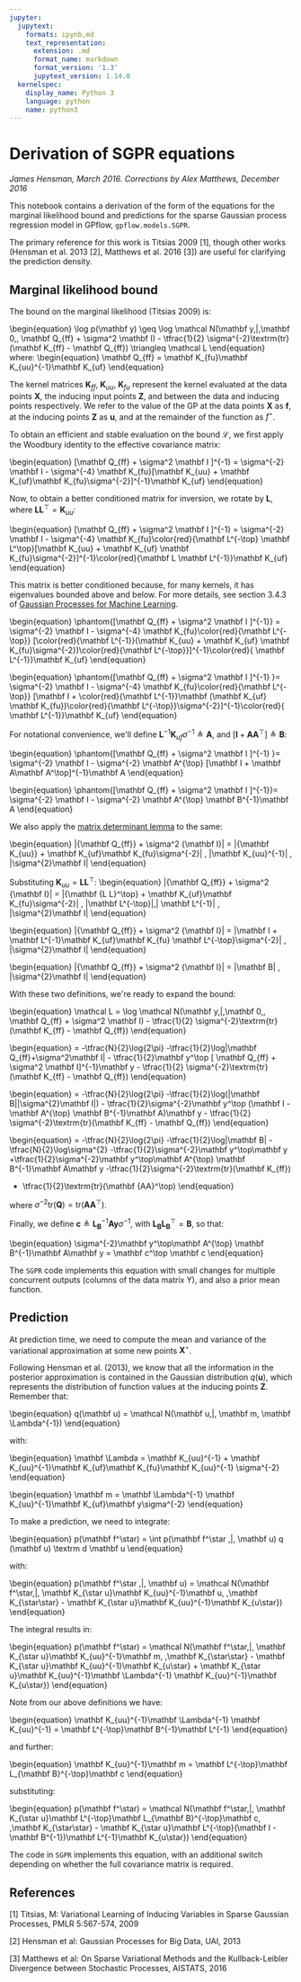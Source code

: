 ```yaml
---
jupyter:
  jupytext:
    formats: ipynb,md
    text_representation:
      extension: .md
      format_name: markdown
      format_version: '1.3'
      jupytext_version: 1.14.0
  kernelspec:
    display_name: Python 3
    language: python
    name: python3
---
```


# Derivation of SGPR equations

*James Hensman, March 2016. Corrections by Alex Matthews, December 2016*

This notebook contains a derivation of the form of the equations for the marginal likelihood bound and predictions for the sparse Gaussian process regression model in GPflow, `gpflow.models.SGPR`.

The primary reference for this work is Titsias 2009 [1], though other works (Hensman et al. 2013 [2], Matthews et al. 2016 [3]) are useful for clarifying the prediction density.

<!-- #region -->
## Marginal likelihood bound
The bound on the marginal likelihood (Titsias 2009) is:

\begin{equation}
\log p(\mathbf y) \geq \log \mathcal N(\mathbf y\,|\,\mathbf 0,\, \mathbf Q_{ff} + \sigma^2 \mathbf I) - \tfrac{1}{2} \sigma^{-2}\textrm{tr}(\mathbf K_{ff} - \mathbf Q_{ff}) \triangleq \mathcal L
\end{equation}
where:
\begin{equation}
\mathbf Q_{ff} = \mathbf K_{fu}\mathbf K_{uu}^{-1}\mathbf K_{uf}
\end{equation}


The kernel matrices $\mathbf K_{ff}$, $\mathbf K_{uu}$, $\mathbf K_{fu}$ represent the kernel evaluated at the data points $\mathbf X$, the inducing input points $\mathbf Z$, and between the data and inducing points respectively. We refer to the value of the GP at the data points $\mathbf X$ as $\mathbf f$, at the inducing points $\mathbf Z$ as $\mathbf u$, and at the remainder of the function as $f^\star$.

To obtain an efficient and stable evaluation on the bound $\mathcal L$, we first apply the Woodbury identity to the effective covariance matrix:

\begin{equation}
[\mathbf Q_{ff} + \sigma^2 \mathbf I ]^{-1} = \sigma^{-2} \mathbf I - \sigma^{-4} \mathbf K_{fu}[\mathbf K_{uu} + \mathbf K_{uf}\mathbf K_{fu}\sigma^{-2}]^{-1}\mathbf K_{uf}
\end{equation}

Now, to obtain a better conditioned matrix for inversion, we rotate by $\mathbf L$, where $\mathbf L\mathbf L^\top = \mathbf K_{uu}$:

\begin{equation}
[\mathbf Q_{ff} + \sigma^2 \mathbf I ]^{-1} = \sigma^{-2} \mathbf I - \sigma^{-4} \mathbf K_{fu}\color{red}{\mathbf L^{-\top} \mathbf L^\top}[\mathbf K_{uu} + \mathbf K_{uf} \mathbf K_{fu}\sigma^{-2}]^{-1}\color{red}{\mathbf L \mathbf L^{-1}}\mathbf K_{uf}
\end{equation}

This matrix is better conditioned because, for many kernels, it has eigenvalues bounded above and below. For more details, see section 3.4.3 of [Gaussian Processes for Machine Learning](http://www.gaussianprocess.org/gpml/chapters/RW.pdf).

\begin{equation}
\phantom{[\mathbf Q_{ff} + \sigma^2 \mathbf I ]^{-1}} = \sigma^{-2} \mathbf I - \sigma^{-4} \mathbf K_{fu}\color{red}{\mathbf L^{-\top}} [\color{red}{\mathbf L^{-1}}(\mathbf K_{uu} + \mathbf K_{uf} \mathbf K_{fu}\sigma^{-2})\color{red}{\mathbf L^{-\top}}]^{-1}\color{red}{ \mathbf L^{-1}}\mathbf K_{uf}
\end{equation}

\begin{equation}
\phantom{[\mathbf Q_{ff} + \sigma^2 \mathbf I ]^{-1} }= \sigma^{-2} \mathbf I - \sigma^{-4} \mathbf K_{fu}\color{red}{\mathbf L^{-\top}} [\mathbf I + \color{red}{\mathbf L^{-1}}\mathbf (\mathbf K_{uf} \mathbf K_{fu})\color{red}{\mathbf L^{-\top}}\sigma^{-2}]^{-1}\color{red}{ \mathbf L^{-1}}\mathbf K_{uf}
\end{equation}

For notational convenience, we'll define $\mathbf L^{-1}\mathbf K_{uf}\sigma^{-1} \triangleq \mathbf A$, and  $[\mathbf I + \mathbf A\mathbf A^\top]\triangleq \mathbf B$:

\begin{equation}
\phantom{[\mathbf Q_{ff} + \sigma^2 \mathbf I ]^{-1} }= \sigma^{-2} \mathbf I - \sigma^{-2} \mathbf A^{\top} [\mathbf I + \mathbf A\mathbf A^\top]^{-1}\mathbf A
\end{equation}

\begin{equation}
\phantom{[\mathbf Q_{ff} + \sigma^2 \mathbf I ]^{-1}}= \sigma^{-2} \mathbf I - \sigma^{-2} \mathbf A^{\top} \mathbf B^{-1}\mathbf A
\end{equation}

We also apply the [matrix determinant lemma](https://en.wikipedia.org/wiki/Matrix_determinant_lemma) to the same:

\begin{equation}
|{\mathbf Q_{ff}} + \sigma^2 {\mathbf I}| = |{\mathbf K_{uu}} +
\mathbf K_{uf}\mathbf K_{fu}\sigma^{-2}| \, |\mathbf K_{uu}^{-1}| \, |\sigma^{2}\mathbf I|
\end{equation}

Substituting $\mathbf K_{uu} = {\mathbf {L L}^\top}$:
\begin{equation}
|{\mathbf Q_{ff}} + \sigma^2 {\mathbf I}| = |{\mathbf {L L}^\top} +
\mathbf K_{uf}\mathbf K_{fu}\sigma^{-2}| \, |\mathbf L^{-\top}|\,| \mathbf L^{-1}| \, |\sigma^{2}\mathbf I|
\end{equation}

\begin{equation}
|{\mathbf Q_{ff}} + \sigma^2 {\mathbf I}| = |\mathbf I +
\mathbf L^{-1}\mathbf K_{uf}\mathbf K_{fu} \mathbf L^{-\top}\sigma^{-2}| \, |\sigma^{2}\mathbf I|
\end{equation}

\begin{equation}
|{\mathbf Q_{ff}} + \sigma^2 {\mathbf I}| = |\mathbf B| \, |\sigma^{2}\mathbf I|
\end{equation}

With these two definitions, we're ready to expand the bound:

\begin{equation}
\mathcal L = \log \mathcal N(\mathbf y\,|\,\mathbf 0,\, \mathbf Q_{ff} + \sigma^2 \mathbf I) - \tfrac{1}{2} \sigma^{-2}\textrm{tr}(\mathbf K_{ff} - \mathbf Q_{ff})
\end{equation}

\begin{equation}
= -\tfrac{N}{2}\log{2\pi} -\tfrac{1}{2}\log|\mathbf Q_{ff}+\sigma^2\mathbf I| - \tfrac{1}{2}\mathbf y^\top [ \mathbf Q_{ff} + \sigma^2 \mathbf I]^{-1}\mathbf y - \tfrac{1}{2} \sigma^{-2}\textrm{tr}(\mathbf K_{ff} - \mathbf Q_{ff})
\end{equation}

\begin{equation}
= -\tfrac{N}{2}\log{2\pi} -\tfrac{1}{2}\log(|\mathbf B||\sigma^{2}\mathbf I|)  - \tfrac{1}{2}\sigma^{-2}\mathbf y^\top (\mathbf I - \mathbf A^{\top} \mathbf B^{-1}\mathbf A)\mathbf y - \tfrac{1}{2} \sigma^{-2}\textrm{tr}(\mathbf K_{ff} - \mathbf Q_{ff})
\end{equation}

\begin{equation}
= -\tfrac{N}{2}\log{2\pi}
-\tfrac{1}{2}\log|\mathbf B|
-\tfrac{N}{2}\log\sigma^{2}
-\tfrac{1}{2}\sigma^{-2}\mathbf y^\top\mathbf y
+\tfrac{1}{2}\sigma^{-2}\mathbf y^\top\mathbf A^{\top} \mathbf B^{-1}\mathbf A\mathbf y
-\tfrac{1}{2}\sigma^{-2}\textrm{tr}(\mathbf K_{ff})
+ \tfrac{1}{2}\textrm{tr}(\mathbf {AA}^\top)
\end{equation}

where $\sigma^{-2}\textrm{tr}(\mathbf Q) = \textrm{tr}(\mathbf {AA}^\top)$.

Finally, we define $\mathbf c \triangleq \mathbf L_{\mathbf B}^{-1}\mathbf A\mathbf y \sigma^{-1}$, with $\mathbf {L_BL_B}^\top = \mathbf B$, so that:

\begin{equation}
\sigma^{-2}\mathbf y^\top\mathbf A^{\top} \mathbf B^{-1}\mathbf A\mathbf y =
\mathbf c^\top \mathbf c
\end{equation}

The `SGPR` code implements this equation with small changes for multiple concurrent outputs (columns of the data matrix Y), and also a prior mean function.

<!-- #endregion -->

## Prediction
At prediction time, we need to compute the mean and variance of the variational approximation at some new points $\mathbf X^\star$.

Following Hensman et al. (2013), we know that all the information in the posterior approximation is contained in the Gaussian distribution $q(\mathbf u)$, which represents the distribution of function values at the inducing points $\mathbf Z$. Remember that:

\begin{equation}
q(\mathbf u) = \mathcal N(\mathbf u\,|\,  \mathbf m, \mathbf \Lambda^{-1})
\end{equation}

with:

\begin{equation}
\mathbf \Lambda = \mathbf K_{uu}^{-1} + \mathbf K_{uu}^{-1}\mathbf K_{uf}\mathbf K_{fu}\mathbf K_{uu}^{-1} \sigma^{-2}
\end{equation}

\begin{equation}
\mathbf m = \mathbf \Lambda^{-1} \mathbf K_{uu}^{-1}\mathbf K_{uf}\mathbf y\sigma^{-2}
\end{equation}

To make a prediction, we need to integrate:

\begin{equation}
p(\mathbf f^\star) = \int p(\mathbf f^\star \,|\, \mathbf u) q (\mathbf u) \textrm d \mathbf u
\end{equation}

with:

\begin{equation}
p(\mathbf f^\star \,|\, \mathbf u) = \mathcal N(\mathbf f^\star\,|\, \mathbf K_{\star u}\mathbf K_{uu}^{-1}\mathbf u, \,\mathbf K_{\star\star} - \mathbf K_{\star u}\mathbf K_{uu}^{-1}\mathbf K_{u\star})
\end{equation}

The integral results in:

\begin{equation}
p(\mathbf f^\star) = \mathcal N(\mathbf f^\star\,|\, \mathbf K_{\star u}\mathbf K_{uu}^{-1}\mathbf m, \,\mathbf K_{\star\star} - \mathbf K_{\star u}\mathbf K_{uu}^{-1}\mathbf K_{u\star} + \mathbf K_{\star u}\mathbf K_{uu}^{-1}\mathbf \Lambda^{-1} \mathbf K_{uu}^{-1}\mathbf K_{u\star})
\end{equation}

Note from our above definitions we have:

\begin{equation}
\mathbf K_{uu}^{-1}\mathbf \Lambda^{-1} \mathbf K_{uu}^{-1} =
\mathbf L^{-\top}\mathbf B^{-1}\mathbf L^{-1}
\end{equation}

and further:

\begin{equation}
\mathbf K_{uu}^{-1}\mathbf m = \mathbf L^{-\top}\mathbf L_{\mathbf B}^{-\top}\mathbf c
\end{equation}

substituting:

\begin{equation}
p(\mathbf f^\star) = \mathcal N(\mathbf f^\star\,|\, \mathbf K_{\star u}\mathbf L^{-\top}\mathbf L_{\mathbf B}^{-\top}\mathbf c, \,\mathbf K_{\star\star} - \mathbf K_{\star u}\mathbf L^{-\top}(\mathbf I - \mathbf B^{-1})\mathbf L^{-1}\mathbf K_{u\star})
\end{equation}

The code in `SGPR` implements this equation, with an additional switch depending on whether the full covariance matrix is required.



## References

[1] Titsias, M: Variational Learning of Inducing Variables in Sparse Gaussian Processes, PMLR 5:567-574, 2009

[2] Hensman et al: Gaussian Processes for Big Data, UAI, 2013

[3] Matthews et al: On Sparse Variational Methods and the Kullback-Leibler Divergence between Stochastic Processes, AISTATS, 2016
